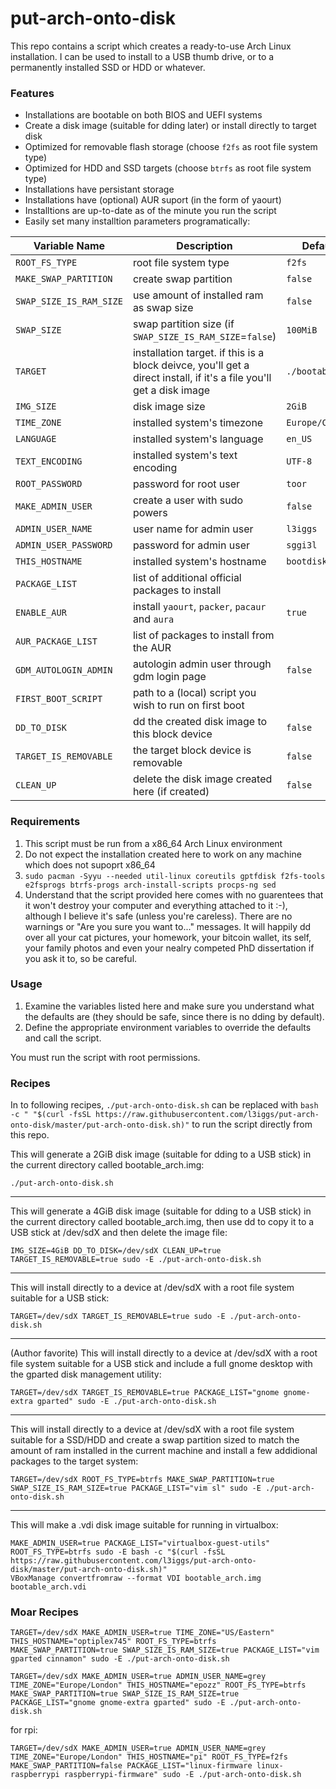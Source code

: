 # put-arch-onto-disk

This repo contains a script which creates a ready-to-use Arch Linux installation. I can be used to install to a USB thumb drive, or to a permanently installed SSD or HDD or whatever.

### Features
 - Installations are bootable on both BIOS and UEFI systems
 - Create a disk image (suitable for dding later) or install directly to target disk
 - Optimized for removable flash storage (choose `f2fs` as root file system type)
 - Optimized for HDD and SSD targets (choose `btrfs` as root file system type)
 - Installations have persistant storage
 - Installations have (optional) AUR suport (in the form of yaourt)
 - Installtions are up-to-date as of the minute you run the script
 - Easily set many installtion parameters programatically:


Variable Name|Description|Default Value
---|---|---
`ROOT_FS_TYPE`|root file system type|`f2fs`
`MAKE_SWAP_PARTITION`|create swap partition|`false`
`SWAP_SIZE_IS_RAM_SIZE`|use amount of installed ram as swap size|`false`
`SWAP_SIZE`|swap partition size (if `SWAP_SIZE_IS_RAM_SIZE`=`false`)|`100MiB`
`TARGET`|installation target. if this is a block deivce, you'll get a direct install, if it's a file you'll get a disk image|`./bootable_arch.img`
`IMG_SIZE`|disk image size|`2GiB`
`TIME_ZONE`|installed system's timezone|`Europe/Copenhagen`
`LANGUAGE`|installed system's language|`en_US`
`TEXT_ENCODING`|installed system's text encoding|`UTF-8`
`ROOT_PASSWORD`|password for root user|`toor`
`MAKE_ADMIN_USER`|create a user with sudo powers|`false`
`ADMIN_USER_NAME`|user name for admin user|`l3iggs`
`ADMIN_USER_PASSWORD`|password for admin user|`sggi3l`
`THIS_HOSTNAME`|installed system's hostname|`bootdisk`
`PACKAGE_LIST`|list of additional official packages to install|
`ENABLE_AUR`|install `yaourt`, `packer`, `pacaur` and `aura`|`true`
`AUR_PACKAGE_LIST`|list of packages to install from the AUR|
`GDM_AUTOLOGIN_ADMIN`|autologin admin user through gdm login page|`false`
`FIRST_BOOT_SCRIPT`|path to a (local) script you wish to run on first boot|
`DD_TO_DISK`|dd the created disk image to this block device|`false`
`TARGET_IS_REMOVABLE`|the target block device is removable|`false`
`CLEAN_UP`|delete the disk image created here (if created)|`false`

### Requirements
1. This script must be run from a x86_64 Arch Linux environment
1. Do not expect the installation created here to work on any machine which does not supoprt x86_64
1. `sudo pacman -Syyu --needed util-linux coreutils gptfdisk f2fs-tools e2fsprogs btrfs-progs arch-install-scripts procps-ng sed`
1. Understand that the script provided here comes with no guarentees that it won't destroy your computer and everything attached to it :-), although I believe it's safe (unless you're careless). There are no warnings or "Are you sure you want to..." messages. It will happily dd over all your cat pictures, your homework, your bitcoin wallet, its self, your family photos and even your nealry competed PhD dissertation if you ask it to, so be careful.

### Usage

1. Examine the variables listed here and make sure you understand what the defaults are (they should be safe, since there is no dding by default).
1. Define the appropriate environment variables to override the defaults and call the script.

You must run the script with root permissions.
### Recipes
In to following recipes, `./put-arch-onto-disk.sh` can be replaced with `bash -c " "$(curl -fsSL https://raw.githubusercontent.com/l3iggs/put-arch-onto-disk/master/put-arch-onto-disk.sh)"` to run the script directly from this repo.

This will generate a 2GiB disk image (suitable for dding to a USB stick) in the current directory called bootable_arch.img:
```
./put-arch-onto-disk.sh
```
---
This will generate a 4GiB disk image (suitable for dding to a USB stick) in the current directory called bootable_arch.img, then use dd to copy it to a USB stick at /dev/sdX and then delete the image file:
```
IMG_SIZE=4GiB DD_TO_DISK=/dev/sdX CLEAN_UP=true TARGET_IS_REMOVABLE=true sudo -E ./put-arch-onto-disk.sh
```
---
This will install directly to a device at /dev/sdX with a root file system suitable for a USB stick:
```
TARGET=/dev/sdX TARGET_IS_REMOVABLE=true sudo -E ./put-arch-onto-disk.sh
```
---
(Author favorite) This will install directly to a device at /dev/sdX with a root file system suitable for a USB stick and include a full gnome desktop with the gparted disk management utility:
```
TARGET=/dev/sdX TARGET_IS_REMOVABLE=true PACKAGE_LIST="gnome gnome-extra gparted" sudo -E ./put-arch-onto-disk.sh
```
---
This will install directly to a device at /dev/sdX with a root file system suitable for a SSD/HDD and create a swap partition sized to match the amount of ram installed in the current machine and install a few addidional packages to the target system:
```
TARGET=/dev/sdX ROOT_FS_TYPE=btrfs MAKE_SWAP_PARTITION=true SWAP_SIZE_IS_RAM_SIZE=true PACKAGE_LIST="vim sl" sudo -E ./put-arch-onto-disk.sh
```
---
This will make a .vdi disk image suitable for running in virtualbox:
```
MAKE_ADMIN_USER=true PACKAGE_LIST="virtualbox-guest-utils" ROOT_FS_TYPE=btrfs sudo -E bash -c "$(curl -fsSL https://raw.githubusercontent.com/l3iggs/put-arch-onto-disk/master/put-arch-onto-disk.sh)"
VBoxManage convertfromraw --format VDI bootable_arch.img bootable_arch.vdi
```
### Moar Recipes
```
TARGET=/dev/sdX MAKE_ADMIN_USER=true TIME_ZONE="US/Eastern" THIS_HOSTNAME="optiplex745" ROOT_FS_TYPE=btrfs MAKE_SWAP_PARTITION=true SWAP_SIZE_IS_RAM_SIZE=true PACKAGE_LIST="vim gparted cinnamon" sudo -E ./put-arch-onto-disk.sh
```
```
TARGET=/dev/sdX MAKE_ADMIN_USER=true ADMIN_USER_NAME=grey TIME_ZONE="Europe/London" THIS_HOSTNAME="epozz" ROOT_FS_TYPE=btrfs MAKE_SWAP_PARTITION=true SWAP_SIZE_IS_RAM_SIZE=true PACKAGE_LIST="gnome gnome-extra gparted" sudo -E ./put-arch-onto-disk.sh
```
for rpi:
```
TARGET=/dev/sdX MAKE_ADMIN_USER=true ADMIN_USER_NAME=grey TIME_ZONE="Europe/London" THIS_HOSTNAME="pi" ROOT_FS_TYPE=f2fs MAKE_SWAP_PARTITION=false PACKAGE_LIST="linux-firmware linux-raspberrypi raspberrypi-firmware" sudo -E ./put-arch-onto-disk.sh
```
